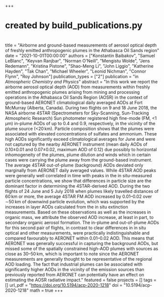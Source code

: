 +++
#
# created by build_publications.py
#
title = "Airborne and ground-based measurements of aerosol optical depth of freshly emitted anthropogenic plumes in the Athabasca Oil Sands region"
date = "2021-10-01T00:00:00"
authors = ["Konstantin Baibakov", "Samuel LeBlanc", "Keyvan Ranjbar", "Norman O'Neill", "Mengistu Wolde", "Jens Redemann", "Kristina Pistone", "Shao-Meng Li", "John Liggio", "Katherine Hayden", "Tak Chan", "Michael Wheeler", "Leonid Nichman", "Connor Flynn", "Roy Johnson"]
publication_types = ["2"]
publication = "in *Atmospheric Chemistry and Physics*"
abstract = "In this work we report the airborne aerosol optical depth (AOD) from measurements within freshly emitted anthropogenic plumes arising from mining and processing operations in the Athabasca Oil Sands Region (AOSR) in the context of ground-based AERONET climatological daily averaged AODs at Fort McMurray (Alberta, Canada). During two flights on 9 and 18 June 2018, the NASA airborne 4STAR (Spectrometers for Sky-Scanning, Sun-Tracking Atmospheric Research) Sun photometer registered high fine-mode (FM, <1 µm) in-plume AODs of up to 0.4 and 0.9, respectively, in the vicinity of the plume source (<20 km). Particle composition shows that the plumes were associated with elevated concentrations of sulfates and ammonium. These high AODs significantly exceed climatological averages for June and were not captured by the nearby AERONET instrument (mean daily AODs of 0.10±0.01 and 0.07±0.02, maximum AOD of 0.12) due possibly to horizontal inhomogeneity of the plumes, plume dilution and winds which in certain cases were carrying the plume away from the ground-based instrument. The average 4STAR out-of-plume (background) AODs deviated only marginally from AERONET daily averaged values. While 4STAR AOD peaks were generally well correlated in time with peaks in the in situ-measured particle concentrations, we show that differences in particle size are the dominant factor in determining the 4STAR-derived AOD. During the two flights of 24 June and 5 July 2018 when plumes likely travelled distances of 60 km or more, the average 4STAR FM AOD increased by 0.01–0.02 over ∼50 km of downwind particle evolution, which was supported by the increases in layer AODs calculated from the in situ extinction measurements. Based on these observations as well as the increases in organic mass, we attribute the observed AOD increase, at least in part, to secondary organic aerosol formation. The in-plume and out-of-plume AODs for this second pair of flights, in contrast to clear differences in in situ optical and other measurements, were practically indistinguishable and compared favourably to AERONET within 0.01–0.02 AOD. This means that AERONET was generally successful in capturing the background AODs, but missed some of the spatially constrained high-AOD plumes with sources as close as 30–50 km, which is important to note since the AERONET measurements are generally thought to be representative of the regional AOD loading. The fact that industrial plumes can be associated with significantly higher AODs in the vicinity of the emission sources than previously reported from AERONET can potentially have an effect on estimating the AOSR radiative impact."
featured = false
projects = []
tags = []
url_pdf = "https://doi.org/10.5194/acp-2020-1218"
doi = "10.5194/acp-2020-1218"
math = true
+++
